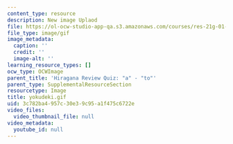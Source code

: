 ```yaml
---
content_type: resource
description: New image Uplaod
file: https://ol-ocw-studio-app-qa.s3.amazonaws.com/courses/res-21g-01-kana-spring-2010/3c782ba4957c30e39c95a1f475c6722e_yokudeki.gif
file_type: image/gif
image_metadata:
  caption: ''
  credit: ''
  image-alt: ''
learning_resource_types: []
ocw_type: OCWImage
parent_title: 'Hiragana Review Quiz: "a" - "to"'
parent_type: SupplementalResourceSection
resourcetype: Image
title: yokudeki.gif
uid: 3c782ba4-957c-30e3-9c95-a1f475c6722e
video_files:
  video_thumbnail_file: null
video_metadata:
  youtube_id: null
---
```

